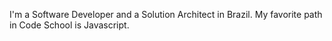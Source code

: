 I'm a Software Developer and a Solution Architect in Brazil.
My favorite path in Code School is Javascript.
